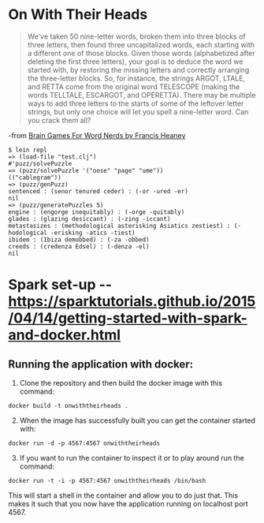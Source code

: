 # On With Their Heads

>We've taken 50 nine-letter words, broken them into three blocks of three letters, then found three uncapitalized words, each starting with a different one of those blocks. Given those words (alphabetized after deleting the first three letters), your goal is to deduce the word we started with, by restoring the missing letters and correctly arranging the three-letter blocks. So, for instance, the strings ARGOT, LTALE, and RETTA come from the original word TELESCOPE (making the words TELLTALE, ESCARGOT, and OPERETTA). There may be multiple ways to add three letters to the starts of some of the leftover letter strings, but only one choice will let you spell a nine-letter word. Can you crack them all?

-from [Brain Games For Word Nerds by Francis Heaney](http://www.amazon.com/Brain-Games-Nerds-Francis-Heaney/dp/1402770952)


```
$ lein repl
=> (load-file "test.clj")
#'puzz/solvePuzzle
=> (puzz/solvePuzzle '("oose" "page" "ume"))
(("cablegram"))
=> (puzz/genPuzz)
sentenced : (senor tenured ceder) : (-or -ured -er)
nil
=> (puzz/generatePuzzles 5)
engine : (engorge inequitably) : (-orge -quitably)
glades : (glazing desiccant) : (-zing -iccant)
metastasizes : (methodological asterisking Asiatics zestiest) : (-hodological -erisking -atics -tiest)
ibidem : (Ibiza demobbed) : (-za -obbed)
creeds : (credenza Edsel) : (-denza -el)
nil
```


# Spark set-up -- https://sparktutorials.github.io/2015/04/14/getting-started-with-spark-and-docker.html

## Running the application with docker:
1. Clone the repository and then build the docker image with this command:
```
docker build -t onwiththeirheads .
```
2. When the image has successfully built you can get the container started with:
```
docker run -d -p 4567:4567 onwiththeirheads
```
3. If you want to run the container to inspect it or to play around run the command:
```
docker run -t -i -p 4567:4567 onwiththeirheads /bin/bash
```
This will start a shell in the container and allow you to do just that.
This makes it such that you now have the application running on localhost port 4567.

